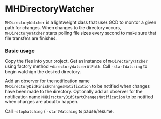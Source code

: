 # MHDirectoryWatcher
`MHDirectoryWatcher` is a lightweight class that uses GCD to monitor a given path for changes.
When changes to the directory occurs, `MHDirectoryWatcher` starts polling file sizes every second to make sure that file transfers are finished.

### Basic usage
Copy the files into your project.
Get an instance of `MHDirectoryWatcher` using factory method `+directoryWatcherAtPath`.
Call `-startWatching` to begin watchign the desired directory.

Add an observer for the notification name `MHDirectoryDidFinishChangesNotification` to be notified when changes have been made to the directory.
Optionally add an observer for the notification name `MHDirectoryDidStartChangesNotification` to be notified when changes are about to happen.

Call `-stopWatching` / `-startWatching` to pause/resume.
